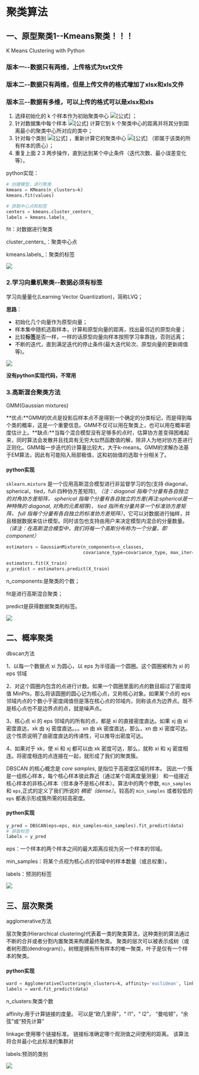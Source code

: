 # 聚类算法

## 一、原型聚类1--Kmeans聚类！！！

K Means Clustering with Python

### 版本一--数据只有两维，上传格式为txt文件

### 版本二--数据只有两维，但是上传文件的格式增加了xlsx和xls文件

### 版本三--数据有多维，可以上传的格式可以是xlsx和xls

1. 选择初始化的 k 个样本作为初始聚类中心 ![[公式]](https://www.zhihu.com/equation?tex=a%3D%7Ba_1%2Ca_2%2C%E2%80%A6a_k%7D) ；
2. 针对数据集中每个样本 ![[公式]](https://www.zhihu.com/equation?tex=x_i) 计算它到 k 个聚类中心的距离并将其分到距离最小的聚类中心所对应的类中；
3. 针对每个类别 ![[公式]](https://www.zhihu.com/equation?tex=a_j) ，重新计算它的聚类中心 ![[公式]](https://www.zhihu.com/equation?tex=a_j%3D%5Cfrac%7B1%7D%7B%5Cleft%7C+c_i+%5Cright%7C%7D%5Csum_%7Bx%5Cin+c_i%7Dx) （即属于该类的所有样本的质心）；
4. 重复上面 2 3 两步操作，直到达到某个中止条件（迭代次数、最小误差变化等）。



python实现：

```python
# 创建模型，进行聚类
kmeans = KMeans(n_clusters=k)
kmeans.fit(values)

# 获取中心点和标签
centers = kmeans.cluster_centers_
labels = kmeans.labels_
```

fit：对数据进行聚类

cluster_centers_：聚类中心点

kmeans.labels_：聚类的标签



![](/img/kmeans.png)

### 2.学习向量机聚类--数据必须有标签

学习向量量化(Learning Vector Quantization)，简称LVQ；

**思路**：

-  初始化几个向量作为原型向量；
-  样本集中随机选取样本，计算和原型向量的距离，找出最邻近的原型向量；
-  比较**标签**是否一样，一样的话原型向量向样本按照学习率靠拢，否则远离；
-  不断的迭代，直到满足迭代的停止条件(最大迭代轮次、原型向量的更新阈值等)。

![](/img/lvq.png)



**没有python实现代码，不常用**



### 3.高斯混合聚类方法

GMM(Gaussian mixtures)

**优点:**GMM的优点是投影后样本点不是得到一个确定的分类标记，而是得到每个类的概率，这是一个重要信息。GMM不仅可以用在聚类上，也可以用在概率密度估计上。**缺点:**当每个混合模型没有足够多的点时，估算协方差变得困难起来，同时算法会发散并且找具有无穷大似然函数值的解，除非人为地对协方差进行正则化。GMM每一步迭代的计算量比较大，大于k-means。GMM的求解办法基于EM算法，因此有可能陷入局部极值，这和初始值的选取十分相关了。

#### python实现

`sklearn.mixture` 是一个应用高斯混合模型进行非监督学习的包(支持 diagonal，spherical，tied，full 四种协方差矩阵), *（注：diagonal 指每个分量有各自独立的对角协方差矩阵， spherical 指每个分量有各自独立的方差(再注:spherical是一种特殊的 diagonal, 对角的元素相等)， tied 指所有分量共享一个标准协方差矩阵， full 指每个分量有各自独立的标准协方差矩阵）*，它可以对数据进行抽样，并且根据数据来估计模型。同时该包也支持由用户来决定模型内混合的分量数量。 *（译注：在高斯混合模型中，我们将每一个高斯分布称为一个分量，即 component）*

```python
estimators = GaussianMixture(n_components=n_classes,
                             covariance_type=covariance_type, max_iter=20, random_state=0)

estimators.fit(X_train)
y_predict = estimators.predict(X_train)
```

n_components:是聚类的个数；

fit是进行高斯混合聚类；

predict是获得数据聚类的标签。



![](/img/gmm.png)

## 二、概率聚类

dbscan方法

1、以每一个数据点 xi 为圆心，以 eps 为半径画一个圆圈。这个圆圈被称为 xi 的 eps 邻域

2、对这个圆圈内包含的点进行计数。如果一个圆圈里面的点的数目超过了密度阈值 MinPts，那么将该圆圈的圆心记为核心点，又称核心对象。如果某个点的 eps 邻域内点的个数小于密度阈值但是落在核心点的邻域内，则称该点为边界点。既不是核心点也不是边界点的点，就是噪声点。

3、核心点 xi 的 eps 邻域内的所有的点，都是 xi 的直接密度直达。如果 xj 由 xi 密度直达，xk 由 xj 密度直达。。。xn 由 xk 密度直达，那么，xn 由 xi 密度可达。这个性质说明了由密度直达的传递性，可以推导出密度可达。

4、如果对于 xk，使 xi 和 xj 都可以由 xk 密度可达，那么，就称 xi 和 xj 密度相连。将密度相连的点连接在一起，就形成了我们的聚类簇。

DBSCAN 的核心概念是 *core samples*, 是指位于高密度区域的样本。 因此一个簇是一组核心样本，每个核心样本彼此靠近（通过某个距离度量测量） 和一组接近核心样本的非核心样本（但本身不是核心样本）。算法中的两个参数, `min_samples` 和 `eps`,正式的定义了我们所说的 *稠密（dense）*。较高的 `min_samples` 或者较低的 `eps` 都表示形成簇所需的较高密度。

#### python实现

```python
y_pred = DBSCAN(eps=eps, min_samples=min_samples).fit_predict(data)
# 获取标签
labels = y_pred
```

eps：一个样本的两个样本之间的最大距离应视为另一个样本的邻域。

min_samples：将某个点视为核心点的邻域中的样本数量（或总权重）。

labels：预测的标签

![](/img/dbscan.png)

## 三、层次聚类

agglomerative方法

层次聚类(Hierarchical clustering)代表着一类的聚类算法，这种类别的算法通过不断的合并或者分割内置聚类来构建最终聚类。 聚类的层次可以被表示成树（或者树形图(dendrogram)）。树根是拥有所有样本的唯一聚类，叶子是仅有一个样本的聚类。

#### python实现

```python
ward = AgglomerativeClustering(n_clusters=k, affinity='euclidean', linkage='ward')
labels = ward.fit_predict(data)
```

n_clusters:聚类个数

affinity:用于计算链接的度量。 可以是“欧几里得”，“ l1”，“ l2”， “曼哈顿”，“余弦”或“预先计算”

linkage:使用哪个链接标准。 链接标准确定哪个观测值之间使用的距离。 该算法将合并最小化此标准的集群对

labels:预测的类别



![](/img/agglomerativeClustering.png)
